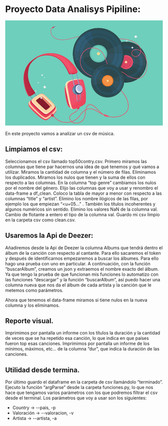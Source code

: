 # Proyecto Data Analisys Pipiline:

![](./imagenes/Musica.jpeg)


En este proyecto vamos a analizar un csv de música.


## Limpiamos el csv:


Seleccionamos el csv llamado top50contry.csv.
Primero miramos las columnas que tiene par hacernos una idea de qué tenemos y qué vamos a utilizar. Miramos la cantidad de columna y el número de filas.
Eliminamos los duplicados.
Miramos los nulos que tienen y la suma de ellos con respecto a las columnas.
En la columna “top genre” cambiamos los nulos por el nombre del género. Elijo las columnas que voy a usar y renombro el data-frame a df_clean.
Coloco la tabla de mayor a menor con respecto a las columnas “title” y “artist”.
Elimino los nombre ilógicos de las filas, por ejemplo los que empiezan “<u+05...” . También los títulos incoherentes y algunos numéricos sin sentido.
Elimino los valores NaN de la columna val.
Cambio de flotante a entero el tipo de la columna val.
Guardo mi csv limpio en la carpeta csv como clean.csv.



## Usaremos la Api de Deezer:

Añadiremos desde la Api de Deezer la columna Albums que tendrá dentro el álbum de la canción con respecto al cantante.
Para ello sacaremos el token y después de identificarnos empezaremos a buscar los álbumes.
Para ello hago una prueba con uno en particular. A continuación, con la función “buscarAlbum”, creamos un json y extraemos el nombre exacto del álbum.
Ya que tengo la prueba de que funcionan mis funciones lo automatizo con las funciones “descargar” y la función “buscarAlbum”, así puedo hacer una columna nueva que nos da el álbum de cada artista y la canción que le metemos como parámetros.

Ahora que tenemos el data-frame miramos si tiene nulos en la nueva columna y los eliminamos.

## Reporte visual.

Imprimimos por pantalla un informe con los títulos la duración y la cantidad de veces que se ha repetido esa canción, lo que indica en que países fueron top esas canciones.
Imprimimos por pantalla un informe de los mínimos, máximos, etc… de la columna “dur”, que indica la duración de las canciones.

## Utilidad desde termina.

Por último guardo el dataframe en la carpeta de csv llamándolo “terminado”.
Ejecuto la función “argParse” desde la carpeta funciones.py, lo que nos hace que tengamos varios parámetros con los que podremos filtrar el csv desde el terminal.
Los parámetros que voy a usar son los siguientes:
-  Country     →   --pais, -p
-  Valoración  →   --valoracion, -v
-  Artista     →   --artista, -a
	